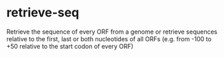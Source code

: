 # retrieve-seq
Retrieve the sequence of every ORF from a genome or retrieve sequences relative to the first, last or both nucleotides of all ORFs (e.g. from -100 to +50 relative to the start codon of every ORF)
